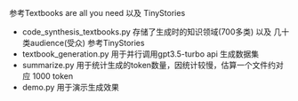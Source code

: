 参考Textbooks are all you need 以及 TinyStories
* code_synthesis_textbooks.py 存储了生成时的知识领域(700多类) 以及 几十类audience(受众) 参考TinyStories
* textbook_generation.py 用于并行调用gpt3.5-turbo api 生成数据集 
* summarize.py 用于统计生成的token数量，因统计较慢，估算一个文件约对应 1000 token
* demo.py 用于演示生成效果

